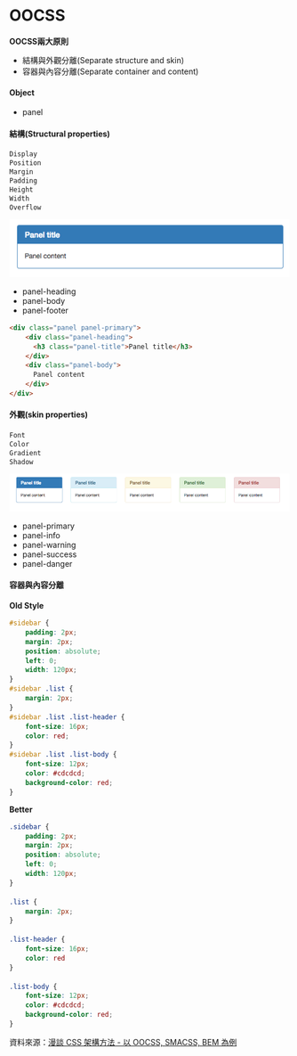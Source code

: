 # OOCSS

**OOCSS兩大原則**

* 結構與外觀分離(Separate structure and skin)
* 容器與內容分離(Separate container and content)

#### Object

* panel

#### 結構(Structural properties)

```
Display
Position
Margin
Padding
Height
Width
Overflow
```

![](assets/panel.png)

* panel-heading
* panel-body
* panel-footer

```html
<div class="panel panel-primary">
    <div class="panel-heading">
      <h3 class="panel-title">Panel title</h3>
    </div>
    <div class="panel-body">
      Panel content
    </div>
</div>
```

#### 外觀(skin properties)

```
Font
Color
Gradient
Shadow
```

![](assets/panel2.png)

* panel-primary
* panel-info
* panel-warning
* panel-success
* panel-danger

#### 容器與內容分離

**Old Style**

```css
#sidebar {
    padding: 2px;
    margin: 2px;
    position: absolute;
    left: 0;
    width: 120px;
}
#sidebar .list {
    margin: 2px;
}
#sidebar .list .list-header {
    font-size: 16px;
    color: red;
}
#sidebar .list .list-body {
    font-size: 12px;
    color: #cdcdcd;
    background-color: red;
}
```

**Better**

```css
.sidebar {
    padding: 2px;
    margin: 2px;
    position: absolute;
    left: 0;
    width: 120px;
}
 
.list {
    margin: 2px;
}
 
.list-header {
    font-size: 16px;
    color: red
}
 
.list-body {
    font-size: 12px;
    color: #cdcdcd;
    background-color: red;
}
```


資料來源：[漫談 CSS 架構方法 - 以 OOCSS, SMACSS, BEM 為例](http://www.slideshare.net/kurotanshi/css-oocss-smacss-bem)